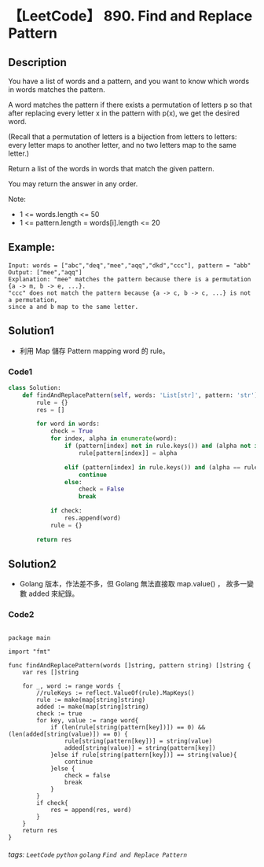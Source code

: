 # 【LeetCode】 890. Find and Replace Pattern

## Description
You have a list of words and a pattern, and you want to know which words in words matches the pattern.

A word matches the pattern if there exists a permutation of letters p so that after replacing every letter x in the pattern with p(x), we get the desired word.

(Recall that a permutation of letters is a bijection from letters to letters: every letter maps to another letter, and no two letters map to the same letter.)

Return a list of the words in words that match the given pattern. 

You may return the answer in any order.

Note:
+ 1 <= words.length <= 50
+ 1 <= pattern.length = words[i].length <= 20

## Example:

```
Input: words = ["abc","deq","mee","aqq","dkd","ccc"], pattern = "abb"
Output: ["mee","aqq"]
Explanation: "mee" matches the pattern because there is a permutation {a -> m, b -> e, ...}. 
"ccc" does not match the pattern because {a -> c, b -> c, ...} is not a permutation,
since a and b map to the same letter.
```

## Solution1
* 利用 Map 儲存 Pattern mapping word 的 rule。

### Code1
```python
class Solution:
    def findAndReplacePattern(self, words: 'List[str]', pattern: 'str') -> 'List[str]':
        rule = {}
        res = []

        for word in words:
            check = True
            for index, alpha in enumerate(word):
                if (pattern[index] not in rule.keys()) and (alpha not in rule.values()):
                    rule[pattern[index]] = alpha

                elif (pattern[index] in rule.keys()) and (alpha == rule[pattern[index]]):
                    continue
                else:
                    check = False
                    break

            if check:
                res.append(word)
            rule = {}

        return res
```

## Solution2
* Golang 版本，作法差不多，但 Golang 無法直接取 map.value() ， 故多一變數 added 來紀錄。

### Code2
<pre><code>
package main

import "fmt"

func findAndReplacePattern(words []string, pattern string) []string {
	var res []string

	for _, word := range words {
		//ruleKeys := reflect.ValueOf(rule).MapKeys()
		rule := make(map[string]string)
		added := make(map[string]string)
		check := true
		for key, value := range word{
			if (len(rule[string(pattern[key])]) == 0) && (len(added[string(value)]) == 0) {
				rule[string(pattern[key])] = string(value)
				added[string(value)] = string(pattern[key])
			}else if rule[string(pattern[key])] == string(value){
				continue
			}else {
				check = false
				break
			}
		}
		if check{
			res = append(res, word)
		}
	}
	return res
}
</code></pre>
###### tags: `LeetCode` `python` `golang` `Find and Replace Pattern` 